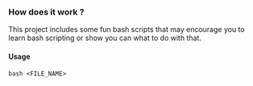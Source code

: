### How does it work ?
This project includes some fun bash scripts that may encourage you to
learn bash scripting or show you can what to do with that.

#### Usage

```
bash <FILE_NAME>
```

